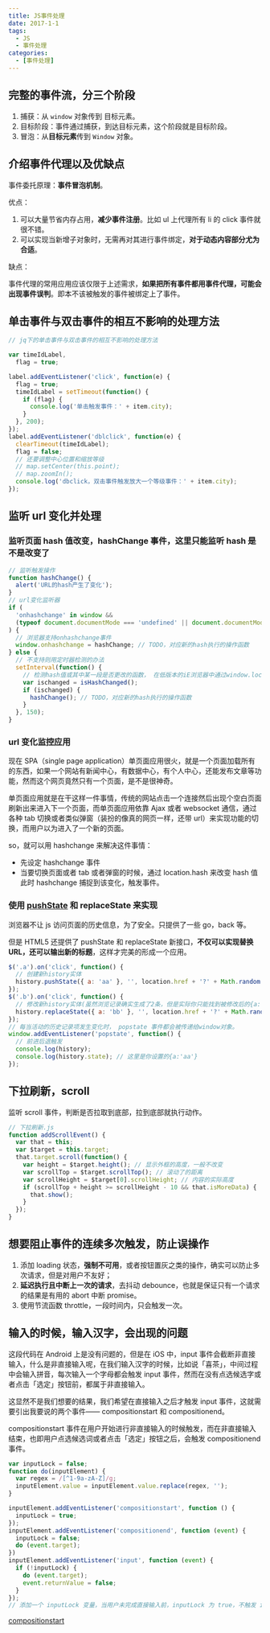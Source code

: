 ```yaml
---
title: JS事件处理
date: 2017-1-1
tags:
  - JS
  - 事件处理
categories:
  - [事件处理]
---
```


## 完整的事件流，分三个阶段

1. 捕获：从 `window` 对象传到 目标元素。
2. 目标阶段：事件通过捕获，到达目标元素，这个阶段就是目标阶段。
3. 冒泡：从**目标元素**传到 `Window` 对象。

## 介绍事件代理以及优缺点

事件委托原理：**事件冒泡机制**。

优点：

1. 可以大量节省内存占用，**减少事件注册**。比如 ul 上代理所有 li 的 click 事件就很不错。
2. 可以实现当新增子对象时，无需再对其进行事件绑定，**对于动态内容部分尤为合适**。

缺点：

事件代理的常用应用应该仅限于上述需求，**如果把所有事件都用事件代理，可能会出现事件误判**。即本不该被触发的事件被绑定上了事件。

## 单击事件与双击事件的相互不影响的处理方法

```js
// jq下的单击事件与双击事件的相互不影响的处理方法

var timeIdLabel,
  flag = true;

label.addEventListener('click', function(e) {
  flag = true;
  timeIdLabel = setTimeout(function() {
    if (flag) {
      console.log('单击触发事件：' + item.city);
    }
  }, 200);
});
label.addEventListener('dblclick', function(e) {
  clearTimeout(timeIdLabel);
  flag = false;
  // 还要调整中心位置和缩放等级
  // map.setCenter(this.point);
  // map.zoomIn();
  console.log('dbclick，双击事件触发放大一个等级事件：' + item.city);
});
```

## 监听 url 变化并处理

### 监听页面 hash 值改变，hashChange 事件，这里只能监听 hash 是不是改变了

```js
// 监听触发操作
function hashChange() {
  alert('URL的hash产生了变化');
}
// url变化监听器
if (
  'onhashchange' in window &&
  (typeof document.documentMode === 'undefined' || document.documentMode == 8)
) {
  // 浏览器支持onhashchange事件
  window.onhashchange = hashChange; // TODO，对应新的hash执行的操作函数
} else {
  // 不支持则用定时器检测的办法
  setInterval(function() {
    // 检测hash值或其中某一段是否更改的函数， 在低版本的iE浏览器中通过window.location.hash取出的指和其它的浏览器不同，要注意
    var ischanged = isHashChanged();
    if (ischanged) {
      hashChange(); // TODO，对应新的hash执行的操作函数
    }
  }, 150);
}
```

### url 变化监控应用

现在 SPA（single page application）单页面应用很火，就是一个页面加载所有的东西，如果一个网站有新闻中心，有数据中心，有个人中心，还能发布文章等功能，然而这个网页竟然只有一个页面，是不是很神奇。

单页面应用就是在干这样一件事情，传统的网站点击一个连接然后出现个空白页面刷新出来进入下一个页面，而单页面应用依靠 Ajax 或者 websocket 通信，通过各种 tab 切换或者类似弹窗（装扮的像真的网页一样，还带 url）来实现功能的切换，而用户以为进入了一个新的页面。

so，就可以用 hashchange 来解决这件事情：

- 先设定 hashchange 事件
- 当要切换页面或者 tab 或者弹窗的时候，通过 location.hash 来改变 hash 值
  此时 hashchange 捕捉到该变化，触发事件。

### 使用 [pushState](https://developer.mozilla.org/zh-CN/docs/Web/API/History_API) 和 replaceState 来实现

浏览器不让 js 访问页面的历史信息，为了安全。只提供了一些 go，back 等。

但是 HTML5 还提供了 pushState 和 replaceState 新接口，**不仅可以实现替换 URL，还可以输出新的标题**，这样才完美的形成一个应用。

```js
$('.a').on('click', function() {
  // 创建新history实体
  history.pushState({ a: 'aa' }, '', location.href + '?' + Math.random());
});
$('.b').on('click', function() {
  // 修改新history实体(虽然浏览记录确实生成了2条，但是实际你只能找到被修改后的{a:'bb'})
  history.replaceState({ a: 'bb' }, '', location.href + '?' + Math.random() + '------');
});
// 每当活动的历史记录项发生变化时， popstate 事件都会被传递给window对象。
window.addEventListener('popstate', function() {
  // 前进后退触发
  console.log(history);
  console.log(history.state); // 这里是你设置的{a:'aa'}
});
```

## 下拉刷新，scroll

监听 scroll 事件，判断是否拉取到底部，拉到底部就执行动作。

```js
// 下拉刷新.js
function addScrollEvent() {
  var that = this;
  var $target = this.target;
  that.target.scroll(function() {
    var height = $target.height(); // 显示外框的高度，一般不改变
    var scrollTop = $target.scrollTop(); // 滚动了的距离
    var scrollHeight = $target[0].scrollHeight; // 内容的实际高度
    if (scrollTop + height >= scrollHeight - 10 && that.isMoreData) {
      that.show();
    }
  });
}
```

## 想要阻止事件的连续多次触发，防止误操作

1. 添加 loading 状态，**强制不可用**，或者按钮置灰之类的操作，确实可以防止多次请求，但是对用户不友好；
2. **延迟执行且中断上一次的请求**，去抖动 debounce，也就是保证只有一个请求的结果是有用的 abort 中断 promise。
3. 使用节流函数 throttle，一段时间内，只会触发一次。

## 输入的时候，输入汉字，会出现的问题

这段代码在 Android 上是没有问题的，但是在 iOS 中，input 事件会截断非直接输入，什么是非直接输入呢，在我们输入汉字的时候，比如说「喜茶」，中间过程中会输入拼音，每次输入一个字母都会触发 input 事件，然而在没有点选候选字或者点击「选定」按钮前，都属于非直接输入。

这显然不是我们想要的结果，我们希望在直接输入之后才触发 input 事件，这就需要引出我要说的两个事件—— compositionstart 和 compositionend。

compositionstart 事件在用户开始进行非直接输入的时候触发，而在非直接输入结束，也即用户点选候选词或者点击「选定」按钮之后，会触发 compositionend 事件。

```js
var inputLock = false;
function do(inputElement) {
  var regex = /[^1-9a-zA-Z]/g;
  inputElement.value = inputElement.value.replace(regex, '');
}

inputElement.addEventListener('compositionstart', function () {
  inputLock = true;
});
inputElement.addEventListener('compositionend', function (event) {
  inputLock = false;
  do (event.target);
})
inputElement.addEventListener('input', function (event) {
  if (!inputLock) {
    do (event.target);
    event.returnValue = false;
  }
});
// 添加一个 inputLock 变量，当用户未完成直接输入前，inputLock 为 true，不触发 input 事件中的逻辑，当用户完成有效输入之后，inputLock 设置为 false，触发 input 事件的逻辑。这里需要注意的一点是，compositionend 事件是在 input 事件后触发的，所以在 compositionend事件触发时，也要调用 input 事件处理逻辑。
```

[compositionstart](https://developer.mozilla.org/zh-CN/docs/Web/Events/compositionstart)
